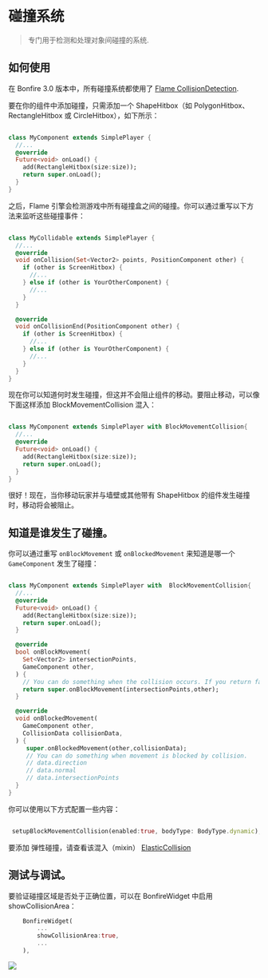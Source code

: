 # 碰撞系统

> 专门用于检测和处理对象间碰撞的系统.


## 如何使用

在 Bonfire 3.0 版本中，所有碰撞系统都使用了 [Flame CollisionDetection](https://docs.flame-engine.org/latest/flame/collision_detection.html).

要在你的组件中添加碰撞，只需添加一个 ShapeHitbox（如 PolygonHitbox、RectangleHitbox 或 CircleHitbox），如下所示：

```dart

class MyComponent extends SimplePlayer {
  //...
  @override
  Future<void> onLoad() {
    add(RectangleHitbox(size:size));
    return super.onLoad();
  }
}

```

之后，Flame 引擎会检测游戏中所有碰撞盒之间的碰撞。你可以通过重写以下方法来监听这些碰撞事件：

```dart

class MyCollidable extends SimplePlayer {
  //...
  @override
  void onCollision(Set<Vector2> points, PositionComponent other) {
    if (other is ScreenHitbox) {
      //...
    } else if (other is YourOtherComponent) {
      //...
    }
  }

  @override
  void onCollisionEnd(PositionComponent other) {
    if (other is ScreenHitbox) {
      //...
    } else if (other is YourOtherComponent) {
      //...
    }
  }
}

```

现在你可以知道何时发生碰撞，但这并不会阻止组件的移动。要阻止移动，可以像下面这样添加 BlockMovementCollision 混入：

```dart

class MyComponent extends SimplePlayer with BlockMovementCollision{
  //...
  @override
  Future<void> onLoad() {
    add(RectangleHitbox(size:size));
    return super.onLoad();
  }
}

```

很好！现在，当你移动玩家并与墙壁或其他带有 ShapeHitbox 的组件发生碰撞时，移动将会被阻止。

## 知道是谁发生了碰撞。

你可以通过重写 `onBlockMovement` 或 `onBlockedMovement` 来知道是哪一个 `GameComponent` 发生了碰撞：

```dart

class MyComponent extends SimplePlayer with  BlockMovementCollision{
  //...
  @override
  Future<void> onLoad() {
    add(RectangleHitbox(size:size));
    return super.onLoad();
  }

  @override
  bool onBlockMovement(
    Set<Vector2> intersectionPoints,
    GameComponent other,
  ) {
    // You can do something when the collision occurs. If you return false the blocking movement will not happen.
    return super.onBlockMovement(intersectionPoints,other);
  }

  @override
  void onBlockedMovement(
    GameComponent other,
    CollisionData collisionData,
  ) {
     super.onBlockedMovement(other,collisionData);
     // You can do something when movement is blocked by collision.
     // data.direction
     // data.normal
     // data.intersectionPoints 
  }
}
```

你可以使用以下方式配置一些内容：

```dart

 setupBlockMovementCollision(enabled:true, bodyType: BodyType.dynamic);

```

要添加 弹性碰撞，请查看该混入（mixin） [ElasticCollision](doc/mixins?id=ElasticCollision)


## 测试与调试。

要验证碰撞区域是否处于正确位置，可以在 BonfireWidget 中启用 showCollisionArea：
```dart
    BonfireWidget(
        ...
        showCollisionArea:true,
        ...
    ),
```

![](../../_media/show_collision.png)
